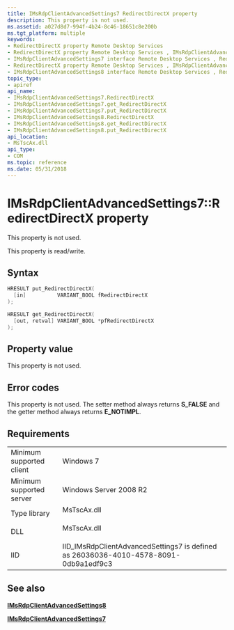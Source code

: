 ```yaml
---
title: IMsRdpClientAdvancedSettings7 RedirectDirectX property
description: This property is not used.
ms.assetid: a027d8d7-994f-4b24-8c46-18651c8e200b
ms.tgt_platform: multiple
keywords:
- RedirectDirectX property Remote Desktop Services
- RedirectDirectX property Remote Desktop Services , IMsRdpClientAdvancedSettings7 interface
- IMsRdpClientAdvancedSettings7 interface Remote Desktop Services , RedirectDirectX property
- RedirectDirectX property Remote Desktop Services , IMsRdpClientAdvancedSettings8 interface
- IMsRdpClientAdvancedSettings8 interface Remote Desktop Services , RedirectDirectX property
topic_type:
- apiref
api_name:
- IMsRdpClientAdvancedSettings7.RedirectDirectX
- IMsRdpClientAdvancedSettings7.get_RedirectDirectX
- IMsRdpClientAdvancedSettings7.put_RedirectDirectX
- IMsRdpClientAdvancedSettings8.RedirectDirectX
- IMsRdpClientAdvancedSettings8.get_RedirectDirectX
- IMsRdpClientAdvancedSettings8.put_RedirectDirectX
api_location:
- MsTscAx.dll
api_type:
- COM
ms.topic: reference
ms.date: 05/31/2018
---
```


# IMsRdpClientAdvancedSettings7::RedirectDirectX property

This property is not used.

This property is read/write.

## Syntax


```C++
HRESULT put_RedirectDirectX(
  [in]          VARIANT_BOOL fRedirectDirectX
);

HRESULT get_RedirectDirectX(
  [out, retval] VARIANT_BOOL *pfRedirectDirectX
);
```



## Property value

This property is not used.

## Error codes

This property is not used. The setter method always returns **S\_FALSE** and the getter method always returns **E\_NOTIMPL**.

## Requirements



|                                     |                                                                                                  |
|-------------------------------------|--------------------------------------------------------------------------------------------------|
| Minimum supported client<br/> | Windows 7<br/>                                                                             |
| Minimum supported server<br/> | Windows Server 2008 R2<br/>                                                                |
| Type library<br/>             | <dl> <dt>MsTscAx.dll</dt> </dl>           |
| DLL<br/>                      | <dl> <dt>MsTscAx.dll</dt> </dl>           |
| IID<br/>                      | IID\_IMsRdpClientAdvancedSettings7 is defined as 26036036-4010-4578-8091-0db9a1edf9c3<br/> |



## See also

<dl> <dt>

[**IMsRdpClientAdvancedSettings8**](imsrdpclientadvancedsettings8.md)
</dt> <dt>

[**IMsRdpClientAdvancedSettings7**](imsrdpclientadvancedsettings7.md)
</dt> </dl>

 

 






